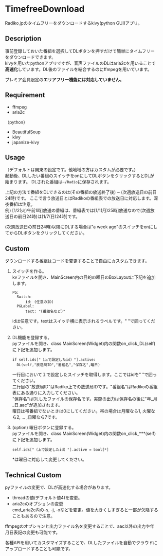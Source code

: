 # TimefreeDownload
Radiko.jpのタイムフリーをダウンロードするkivy(python GUI)アプリ。

## Description
事前登録しておいた番組を選択してDLボタンを押すだけで簡単にタイムフリーをダウンロードできます。  
kivyを用いたpythonアプリですが、音声ファイルのDLはaria2cを用いることで**高速化**しています。DL後のファイルを結合するのにffmpegを用いています。  

プレミア会員限定の**エリアフリー機能には対応していません**。

## Requirement
- ffmpeg
- aria2c

（python）
- BeautifulSoup
- kivy
- japanize-kivy

## Usage
（デフォルトは関東の設定です。他地域の方はカスタムが必要です。)  
起動後、DLしたい番組のスイッチをonにしてDLボタンをクリックするとDLが始まります。
DLされた番組は```~/Radio```に保存されます。  

上記の方法で番組をDLできるのは(その番組の放送終了後) ~ (次週放送日の前日24時)です。
ここで言う放送日とはRadikoの番組表での放送日に対応します。深夜番組は注意。  
例) [1/2(火)午前1時]放送の番組は、番組表では[1/1(月)25時]放送なので(次週放送日の前日24時)は[1/7(日)24時]です。  

(次週放送日の前日24時)以降にDLする場合は"a week ago"のスイッチをonにしてからDLボタンをクリックしてください。  

## Custom
ダウンロードする番組はコードを変更することで自由にカスタムできます。  

1. スイッチを作る。  
  kvファイルを開き、MainScreen内の目的の曜日のBoxLayoutに下記を追加します。
   ```
   PG:
     Switch:
         id: (任意のID)
     PGLabel:
         text: "(番組名など)"
   ```
   idは任意です。textはスイッチ横に表示されるラベルです。" "で囲ってください。
  

2. DL機能を登録する。  
  pyファイルを開き、class MainScreen(Widget)内の関数on_click_DL(self)に下記を追加します。
   ```
   if self.ids["（上で設定したid）"].active:
     DL(self,"放送局ID","番組名","保存名",曜日)
   ```
   一行目において１で設定したスイッチを取得します。ここではidを" "で囲ってください。  
   二行目の"放送局ID"はRadiko上での放送局IDです。"番組名"はRadikoの番組表にある通りに入力してください。  
   "保存名"はDLしたファイルの保存名です。実際の出力は保存名の後に"年_月_日.aac"が追加されます。    
   曜日は帯番組でないときは0にしてください。帯の場合は月曜なら1, 火曜なら2, ... ,日曜なら7です。


3. (option) 曜日ボタンに登録する。  
   pyファイルを開き、class MainScreen(Widget)内の関数on_click_***(self)に下記を追加します。
   ```
   self.ids["（上で設定したid）"].active = bool[*]
   ```
   *は曜日に対応して変更してください。


## Technical Custom
pyファイルの変更で、DLが高速化する場合があります。  
- threadの値(デフォルト値4)を変更。
- aria2cのオプションの変更  
   cmd_aria2c内の-s, -j, -xなどを変更。値を大きくしすぎると一部が欠陥することもあるので注意。

ffmpegのオプションと出力ファイル名を変更することで、aac以外の出力や年月日表記の変更も可能です。

各種APIを用いてカスタマイズすることで、DLしたファイルを自動でクラウドにアップロードすることも可能です。
